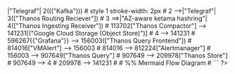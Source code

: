 <?
#   ```mermaid  
# ---  
# title: "Aiven Thanos Current Architecture"  
# ---  
# flowchart  
# 	1[("Customer Databases")] -->|"Telegraf"| 2((("Kafka")))  
# 	style 1 stroke-width: 2px  
# 	2 -->|"Telegraf"| 3(["Thanos Routing Reciever"])  
# 	3 ==>|"AZ-aware ketama hashring"| 4(["Thanos Ingesting Receiver"])  
# 	113702["Thanos Compactor"] --> 141231[("Google Cloud Storage (Object Store)")]  
# 	4 --> 141231  
# 	596267{{"Grafana"}} --> 156003(["Thanos Query Frontend"])  
# 	814016["VMAlert"] --> 156003  
# 	814016 --> 812224["Alertmanager"]  
# 	156003 --> 907649["Thanos Query"]  
# 	907649 --> 209978["Thanos Store"]  
# 	907649 --> 4  
# 	209978 --> 141231  
#   
# %% Mermaid Flow Diagram   
# ```  
?>
